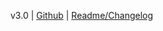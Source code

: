v3.0 | [Github](https://github.com/fterh/rsg-retrivr) | [Readme/Changelog](https://github.com/fterh/rsg-retrivr/blob/master/README.md)
